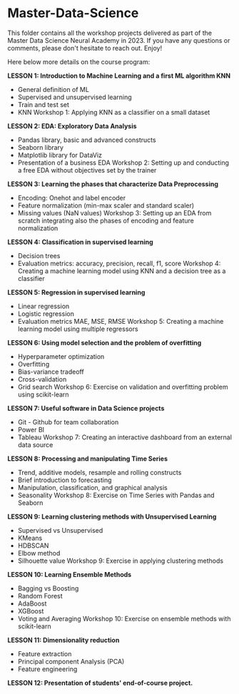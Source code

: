 # Master-Data-Science
This folder contains all the workshop projects delivered as part of the Master Data Science Neural Academy in 2023. If you have any questions or comments, please don't hesitate to reach out. Enjoy!

Here below more details on the course program: 

__LESSON 1: Introduction to Machine Learning and a first ML algorithm KNN__
- General definition of ML
- Supervised and unsupervised learning
- Train and test set
- KNN
Workshop 1: Applying KNN as a classifier on a small dataset

__LESSON 2: EDA: Exploratory Data Analysis__
- Pandas library, basic and advanced constructs
- Seaborn library
- Matplotlib library for DataViz
- Presentation of a business EDA
Workshop 2: Setting up and conducting a free EDA without objectives set by the trainer

__LESSON 3: Learning the phases that characterize Data Preprocessing__
- Encoding: Onehot and label encoder
- Feature normalization (min-max scaler and standard scaler)
- Missing values (NaN values)
Workshop 3: Setting up an EDA from scratch integrating also the phases of encoding and feature normalization

__LESSON 4: Classification in supervised learning__
- Decision trees
- Evaluation metrics: accuracy, precision, recall, f1, score
Workshop 4: Creating a machine learning model using KNN and a decision tree as a classifier

__LESSON 5: Regression in supervised learning__
- Linear regression
- Logistic regression
- Evaluation metrics MAE, MSE, RMSE
Workshop 5: Creating a machine learning model using multiple regressors

__LESSON 6: Using model selection and the problem of overfitting__
- Hyperparameter optimization
- Overfitting
- Bias-variance tradeoff
- Cross-validation
- Grid search
Workshop 6: Exercise on validation and overfitting problem using scikit-learn

__LESSON 7: Useful software in Data Science projects__
- Git - Github for team collaboration
- Power BI
- Tableau
Workshop 7: Creating an interactive dashboard from an external data source

__LESSON 8: Processing and manipulating Time Series__
- Trend, additive models, resample and rolling constructs
- Brief introduction to forecasting
- Manipulation, classification, and graphical analysis
- Seasonality
Workshop 8: Exercise on Time Series with Pandas and Seaborn

__LESSON 9: Learning clustering methods with Unsupervised Learning__
- Supervised vs Unsupervised
- KMeans
- HDBSCAN
- Elbow method
- Silhouette value
Workshop 9: Exercise in applying clustering methods

__LESSON 10: Learning Ensemble Methods__
- Bagging vs Boosting
- Random Forest
- AdaBoost
- XGBoost
- Voting and Averaging
Workshop 10: Exercise on ensemble methods with scikit-learn

__LESSON 11: Dimensionality reduction__
- Feature extraction
- Principal component Analysis (PCA)
- Feature engineering

__LESSON 12: Presentation of students' end-of-course project.__

